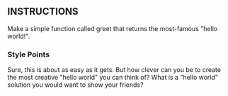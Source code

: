 ## INSTRUCTIONS

Make a simple function called greet that returns the most-famous "hello world!".

### Style Points
Sure, this is about as easy as it gets. But how clever can you be to create the most creative "hello world" you can think of? 
What is a "hello world" solution you would want to show your friends?